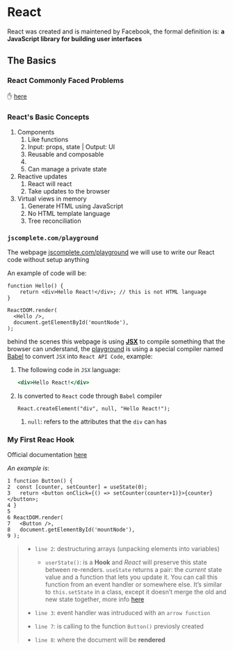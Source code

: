 # React

React was created and is maintened by Facebook, the formal definition is: **a JavaScript library for building user interfaces**

## The Basics

### React Commonly Faced Problems

:hand: [here](https://jscomplete.com/learn/react-beyond-basics/react-cfp)

### React's Basic Concepts

1. Components
   1. Like functions
   2. Input: props, state | Output: UI
   3. Reusable and composable
   4. <Component/>
   5. Can manage a private state
2. Reactive updates
   1. React will react
   2. Take updates to the browser
3. Virtual views in memory
   1. Generate HTML using JavaScript
   2. No HTML template language
   3. Tree reconciliation

### `jscomplete.com/playground`

The webpage [jscomplete.com/playground](https://jscomplete.com/playground) we will use to write our React code without setup anything<br>

An example of code will be:

```react
function Hello() {
	return <div>Hello React!</div>; // this is not HTML language
}

ReactDOM.render(
  <Hello />, 
  document.getElementById('mountNode'),
);
```

behind the scenes this webpage is using **[JSX]([http://facebook.github.io/jsx/](http://facebook.github.io/jsx))** to compile something that the browser can understand, the [playground](https://jscomplete.com/playground) is using a special compiler named [Babel](https://babeljs.io) to convert `JSX` into `React API Code`, example:

1. The following code in `JSX` language:

   ```jsx
   <div>Hello React!</div>
   ```

2. Is converted to `React` code through `Babel` compiler

   ```react
   React.createElement("div", null, "Hello React!");
   ```

   1. `null`: refers to the attributes that the `div` can has

### My First Reac Hook

Official documentation [here](https://reactjs.org/docs/hooks-intro.html)<br>

*An example is*:

```react
1 function Button() {
2  const [counter, setCounter] = useState(0);
3 	return <button onClick={() => setCounter(counter+1)}>{counter}</button>;
4 }
5 
6 ReactDOM.render(
7   <Button />, 
8   document.getElementById('mountNode'),
9 );
```

> - `line 2`: destructuring arrays (unpacking elements into variables)
>   - `userState()`: is a **Hook** and *React* will preserve this state between re-renders. `useState` returns a pair: the *current* state value and a function that lets you update it. You can call this function from an event handler or somewhere else. It’s similar to `this.setState` in a class, except it doesn’t merge the old and new state together, more info [here](https://reactjs.org/docs/hooks-overview.html)
> - `line 3`: event handler was intruduced with an `arrow function`
>
> - `line 7`: is calling to the function `Button()` previosly created
> - `line 8`: where the document will be **rendered**